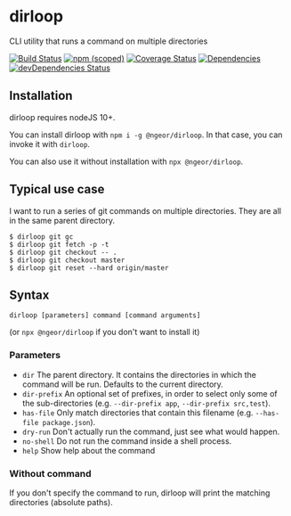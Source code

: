 dirloop
=========

CLI utility that runs a command on multiple directories

[![Build Status](https://travis-ci.org/ngeor/dirloop.svg?branch=master)](https://travis-ci.org/ngeor/dirloop)
[![npm (scoped)](https://img.shields.io/npm/v/@ngeor/dirloop.svg)](https://www.npmjs.com/package/@ngeor/dirloop)
[![Coverage Status](https://coveralls.io/repos/github/ngeor/dirloop/badge.svg)](https://coveralls.io/github/ngeor/dirloop)
[![Dependencies](https://david-dm.org/ngeor/dirloop.svg)](https://david-dm.org/ngeor/dirloop)
[![devDependencies Status](https://david-dm.org/ngeor/dirloop/dev-status.svg)](https://david-dm.org/ngeor/dirloop?type=dev)

## Installation

dirloop requires nodeJS 10+.

You can install dirloop with `npm i -g @ngeor/dirloop`. In that case, you can invoke it with `dirloop`.

You can also use it without installation with `npx @ngeor/dirloop`.

## Typical use case

I want to run a series of git commands on multiple directories. They are all in
the same parent directory.

```
$ dirloop git gc
$ dirloop git fetch -p -t
$ dirloop git checkout -- .
$ dirloop git checkout master
$ dirloop git reset --hard origin/master
```

## Syntax

`dirloop [parameters] command [command arguments]`

(or `npx @ngeor/dirloop` if you don't want to install it)

### Parameters

- `dir` The parent directory. It contains the directories in which the command
  will be run. Defaults to the current directory.
- `dir-prefix` An optional set of prefixes, in order to select only some of the
  sub-directories (e.g. `--dir-prefix app`, `--dir-prefix src,test`).
- `has-file` Only match directories that contain this filename (e.g. `--has-file package.json`).
- `dry-run` Don't actually run the command, just see what would happen.
- `no-shell` Do not run the command inside a shell process.
- `help` Show help about the command

###  Without command

If you don't specify the command to run, dirloop will print the matching directories (absolute paths).
